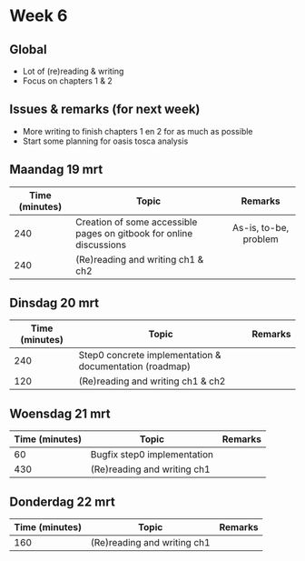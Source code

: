 # Week 6

## Global

- Lot of (re)reading & writing
- Focus on chapters 1 & 2


## Issues & remarks (for next week)

- More writing to finish chapters 1 en 2 for as much as possible
- Start some planning for oasis tosca analysis


## Maandag 19 mrt

| Time (minutes) | Topic                                     | Remarks |
|-----|------------------------------------------------------|:-------:|
| 240 | Creation of some accessible pages on gitbook for online discussions | As-is, to-be, problem|
| 240 | (Re)reading and writing ch1 & ch2 |         |

## Dinsdag 20 mrt

| Time (minutes) | Topic                                     | Remarks |
|-----|------------------------------------------------------|:-------:|
| 240 | Step0 concrete implementation & documentation (roadmap) |         |
| 120 | (Re)reading and writing ch1 & ch2                    |         |

## Woensdag 21 mrt

| Time (minutes) | Topic                                     | Remarks |
|-----|------------------------------------------------------|:-------:|
| 60  | Bugfix step0 implementation                          |         |
| 430 | (Re)reading and writing ch1                          |         |

## Donderdag 22 mrt

| Time (minutes) | Topic                                     | Remarks |
|-----|------------------------------------------------------|:-------:|
| 160 | (Re)reading and writing ch1                          |         |
